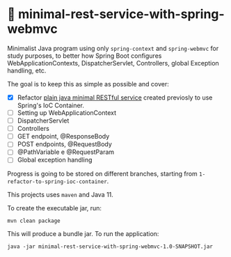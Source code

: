 # :leaves: minimal-rest-service-with-spring-webmvc

Minimalist Java program using only `spring-context` and `spring-webmvc`  for study purposes,
to better how Spring Boot configures WebApplicationContexts, DispatcherServlet, Controllers, global
Exception handling, etc.

The goal is to keep this as simple as possible and cover:

- [x] Refactor [plain java minimal RESTful service](https://github.com/dplucenio/plain-java-minimal-rest-service)
created previosly to use Spring's IoC Container. 
- [ ] Setting up WebApplicationContext
- [ ] DispatcherServlet
- [ ] Controllers
- [ ] GET endpoint, @ResponseBody
- [ ] POST endpoints, @RequestBody
- [ ] @PathVariable e @RequestParam
- [ ] Global exception handling

Progress is going to be stored on different branches, starting from `1-refactor-to-spring-ioc-container`.

This projects uses `maven` and Java 11.

To create the executable jar, run:

```shell script
mvn clean package
```

This will produce a bundle jar. To run the application:

```shell script
java -jar minimal-rest-service-with-spring-webmvc-1.0-SNAPSHOT.jar
```
